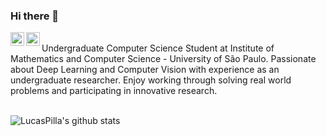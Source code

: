 ### Hi there 👋

<a href="https://www.linkedin.com/in/lucas-pilla-pimentel-b735711b8/">
  <img align="left" alt="Reeha's Linkdein" width="22px" src="https://cdn.jsdelivr.net/npm/simple-icons@v3/icons/linkedin.svg" />
</a>
<a href="https://github.com/LucasPilla/">
  <img align="left" alt="Reeha's Github" width="22px" src="https://cdn.jsdelivr.net/npm/simple-icons@v3/icons/github.svg" />
</a>
<br>
Undergraduate Computer Science Student at Institute of Mathematics and Computer Science - University of São Paulo. Passionate
about Deep Learning and Computer Vision with experience as an undergraduate researcher. Enjoy working through solving real world
problems and participating in innovative research.
<br><br>

![LucasPilla's github stats](https://github-readme-stats.vercel.app/api?username=LucasPilla&show_icons=true&theme=blue-green)
